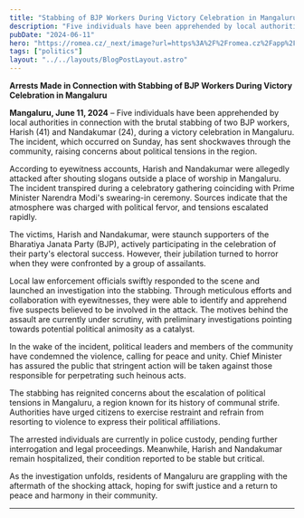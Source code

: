 ```yaml
---
title: "Stabbing of BJP Workers During Victory Celebration in Mangaluru"
description: "Five individuals have been apprehended by local authorities in connection with the brutal stabbing of two BJP workers, Harish (41) and Nandakumar (24), during a victory celebration in Mangaluru."
pubDate: "2024-06-11"
hero: "https://romea.cz/_next/image?url=https%3A%2F%2Fromea.cz%2Fapp%2Fuploads%2F2023%2F09%2Fnuz-stin-768x512.jpg&w=3840&q=75"
tags: ["politics"]
layout: "../../layouts/BlogPostLayout.astro"
---
```


**Arrests Made in Connection with Stabbing of BJP Workers During Victory Celebration in Mangaluru**

**Mangaluru, June 11, 2024** – Five individuals have been apprehended by local authorities in connection with the brutal stabbing of two BJP workers, Harish (41) and Nandakumar (24), during a victory celebration in Mangaluru. The incident, which occurred on Sunday, has sent shockwaves through the community, raising concerns about political tensions in the region.

According to eyewitness accounts, Harish and Nandakumar were allegedly attacked after shouting slogans outside a place of worship in Mangaluru. The incident transpired during a celebratory gathering coinciding with Prime Minister Narendra Modi's swearing-in ceremony. Sources indicate that the atmosphere was charged with political fervor, and tensions escalated rapidly.

The victims, Harish and Nandakumar, were staunch supporters of the Bharatiya Janata Party (BJP), actively participating in the celebration of their party's electoral success. However, their jubilation turned to horror when they were confronted by a group of assailants.

Local law enforcement officials swiftly responded to the scene and launched an investigation into the stabbing. Through meticulous efforts and collaboration with eyewitnesses, they were able to identify and apprehend five suspects believed to be involved in the attack. The motives behind the assault are currently under scrutiny, with preliminary investigations pointing towards potential political animosity as a catalyst.

In the wake of the incident, political leaders and members of the community have condemned the violence, calling for peace and unity. Chief Minister has assured the public that stringent action will be taken against those responsible for perpetrating such heinous acts.

The stabbing has reignited concerns about the escalation of political tensions in Mangaluru, a region known for its history of communal strife. Authorities have urged citizens to exercise restraint and refrain from resorting to violence to express their political affiliations.

The arrested individuals are currently in police custody, pending further interrogation and legal proceedings. Meanwhile, Harish and Nandakumar remain hospitalized, their condition reported to be stable but critical.

As the investigation unfolds, residents of Mangaluru are grappling with the aftermath of the shocking attack, hoping for swift justice and a return to peace and harmony in their community.

---